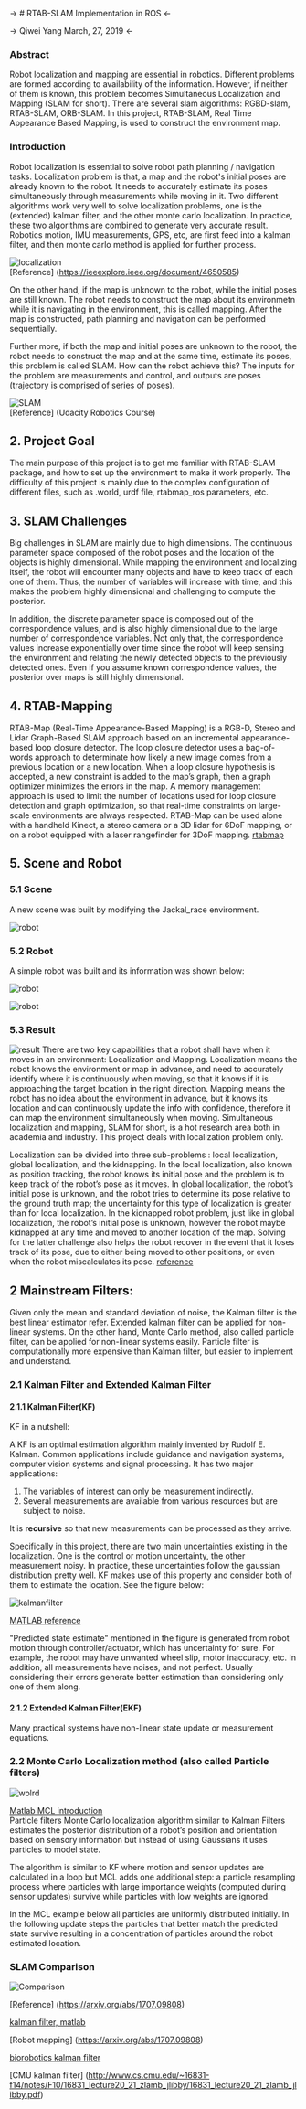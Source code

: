 -> # RTAB-SLAM Implementation in ROS <- 

-> Qiwei Yang March, 27, 2019 <- 

### Abstract

Robot localization and mapping are essential in robotics. Different problems are formed according to availability of the information. However, if
neither of them is known, this problem becomes Simultaneous Localization and Mapping (SLAM for short). There are several slam algorithms: 
RGBD-slam, RTAB-SLAM, ORB-SLAM. In this project, RTAB-SLAM, Real Time Appearance Based Mapping, is used to construct the environment map.
  
### Introduction

Robot localization is essential to solve robot path planning / navigation tasks. Localization problem is that, a map and the robot's 
initial poses are already known to the robot. It needs to accurately estimate its poses simultaneously through measurements while moving in it. Two different algorithms work very well
to solve localization problems, one is the (extended) kalman filter, and the other monte carlo localization. In practice, these two algorithms
are combined to generate very accurate result. Robotics motion, IMU measurements, GPS, etc, are first feed into a kalman filter, and then monte
carlo method is applied for further process.

![localization](./images/kfandmc.png)  
[Reference] (https://ieeexplore.ieee.org/document/4650585) 

On the other hand, if the map is unknown to the robot, while the initial poses are still known. The robot needs to construct the map about its environmetn 
while it is navigating in the environment, this is called mapping. After the map is constructed, path planning and navigation can be performed sequentially.


Further more, if both the map and initial poses are unknown to the robot, the robot needs to construct the map and at the same time, estimate its
poses, this problem is called SLAM. How can the robot achieve this? The inputs for the problem
are measurements and control, and outputs are poses (trajectory is comprised of series of poses). 

![SLAM](./images/slam.png)  
[Reference] (Udacity Robotics Course) 

## 2. Project Goal

The main purpose of this project is to get me familiar with RTAB-SLAM package, and how to set up the environment to make it work properly.
The difficulty of this project is mainly due to the complex configuration of different files, such as .world, urdf file, rtabmap_ros parameters, etc.
 

## 3. SLAM Challenges

Big challenges in SLAM are mainly due to high dimensions. The continuous parameter space composed of the robot poses and the location 
of the objects is highly dimensional. While mapping the environment and localizing itself, the robot will encounter many objects and 
have to keep track of each one of them. Thus, the number of variables will increase with time, and this makes the problem highly 
dimensional and challenging to compute the posterior.

In addition, the discrete parameter space is composed out of the correspondence values, and is also highly dimensional due to the large number 
of correspondence variables. Not only that, the correspondence values increase exponentially over time since the robot will keep sensing 
the environment and relating the newly detected objects to the previously detected ones. Even if you assume known correspondence values, 
the posterior over maps is still highly dimensional.

## 4. RTAB-Mapping

RTAB-Map (Real-Time Appearance-Based Mapping) is a RGB-D, Stereo and Lidar Graph-Based SLAM approach based on an incremental 
appearance-based loop closure detector. The loop closure detector uses a bag-of-words approach to determinate how likely a new 
image comes from a previous location or a new location. When a loop closure hypothesis is accepted, a new constraint is added to 
the map’s graph, then a graph optimizer minimizes the errors in the map. A memory management approach is used to limit the number 
of locations used for loop closure detection and graph optimization, so that real-time constraints on large-scale environments 
are always respected. RTAB-Map can be used alone with a handheld Kinect, a stereo camera or a 3D lidar for 6DoF mapping, or on a 
robot equipped with a laser rangefinder for 3DoF mapping.
[rtabmap](hhttp://introlab.github.io/rtabmap/)  

## 5. Scene and Robot

### 5.1 Scene

A new scene was built by modifying the Jackal_race environment.

![robot](./images/custom.png) 


### 5.2 Robot

A simple robot was built and its information was shown below: 

![robot](./images/mybot.png) 

![robot](./images/tf.png) 

### 5.3 Result

![result](./images/map.png) 
There are two key capabilities that a robot shall have when it moves in an environment: Localization and Mapping. Localization means the robot knows the environment or map in advance,
and need to accurately identify where it is continuously when moving, so that it knows if it is approaching the target location in the right direction. Mapping means the robot has no idea about
the environment in advance, but it knows its location and can continuously update the info with confidence, therefore it can map the environment simultaneously when moving. 
Simultaneous localization and mapping, SLAM for short, is a hot research area both in academia and industry. This project deals with localization problem only.    

Localization can be divided into three sub-problems : local localization, global localization, and the kidnapping. In the local localization, also
known as position tracking, the robot knows its initial pose and the problem is to keep track of the robot’s pose as
it moves. In global localization, the robot’s initial pose is unknown, and the robot tries to determine its pose relative
to the ground truth map; the uncertainty for this type of localization is greater than for local localization. In the
kidnapped robot problem, just like in global localization, the robot’s initial pose is unknown, however the robot maybe
kidnapped at any time and moved to another location of the map. Solving for the latter challenge also helps the robot
recover in the event that it loses track of its pose, due to either being moved to other positions, or even when the
robot miscalculates its pose. [reference](https://github.com/csosa27/RoboND-Localization-Project/blob/master/Where%20Am%20I.pdf)

## 2 Mainstream Filters: 

Given only the mean and standard deviation of noise, the Kalman filter is the best linear estimator [refer](http://biorobotics.ri.cmu.edu/papers/sbp_papers/integrated3/kleeman_kalman_basics.pdf). 
Extended kalman filter can be applied for non-linear systems. On the other hand, Monte Carlo method, also called particle filter, can be applied for non-linear systems easily. 
Particle filter is computationally more expensive than Kalman filter, but easier to implement and understand. 

### 2.1 Kalman Filter and Extended Kalman Filter  

#### 2.1.1 Kalman Filter(KF)  
KF in a nutshell:   

A KF is an optimal estimation algorithm mainly invented by Rudolf E. Kalman. Common applications include guidance and navigation systems, computer vision systems and signal processing. It has two major applications:  

1. The variables of interest can only be measurement indirectly.  
2. Several measurements are available from various resources but are subject to noise. 

It is **recursive** so that new measurements can be processed as they arrive.  
  
Specifically in this project, there are two main uncertainties existing in the localization. One is the control or motion uncertainty, the other measurement noisy. In practice, these uncertainties follow the gaussian distribution pretty well.
KF makes use of this property and consider both of them to estimate the location. See the figure below: 

![kalmanfilter](./images/kf.png)  

[MATLAB reference](https://www.mathworks.com/videos/understanding-kalman-filters-part-5-nonlinear-state-estimators-1495052905460.html)  

"Predicted state estimate" mentioned in the figure is generated from robot motion through controller/actuator, which has uncertainty for sure. For example, the robot may
have unwanted wheel slip, motor inaccuracy, etc. In addition, all measurements have noises, and not perfect. Usually considering their errors generate better estimation than considering only one of them along. 

#### 2.1.2 Extended Kalman Filter(EKF)  

Many practical systems have non-linear state update or measurement equations.
### 2.2 Monte Carlo Localization method (also called Particle filters)  

![wolrd](./images/mcl.png)  

[Matlab MCL introduction](https://www.mathworks.com/help/robotics/ug/monte-carlo-localization-algorithm.html)  
Particle filters
Monte Carlo localization algorithm similar to Kalman Filters estimates the posterior distribution of a robot’s position and orientation based on sensory information but instead of using Gaussians it uses particles to model state.

The algorithm is similar to KF where motion and sensor updates are calculated in a loop but MCL adds one additional step: a particle resampling process where particles with large importance weights (computed during sensor updates) survive while particles with low weights are ignored.

In the MCL example below all particles are uniformly distributed initially. In the following update steps the particles that better match the predicted state survive resulting in a concentration of particles around the robot estimated location.

### SLAM Comparison

![Comparison](./images/slamcompare.png)

[Reference] (https://arxiv.org/abs/1707.09808) 

 

[kalman filter, matlab](https://blogs.mathworks.com/headlines/2016/09/08/this-56-year-old-algorithm-is-key-to-space-travel-gps-vr-and-more/)  

[Robot mapping] (https://arxiv.org/abs/1707.09808)  

[biorobotics kalman filter](http://biorobotics.ri.cmu.edu/papers/sbp_papers/integrated3/kleeman_kalman_basics.pdf)  

[CMU kalman filter] (http://www.cs.cmu.edu/~16831-f14/notes/F10/16831_lecture20_21_zlamb_jlibby/16831_lecture20_21_zlamb_jlibby.pdf)  
